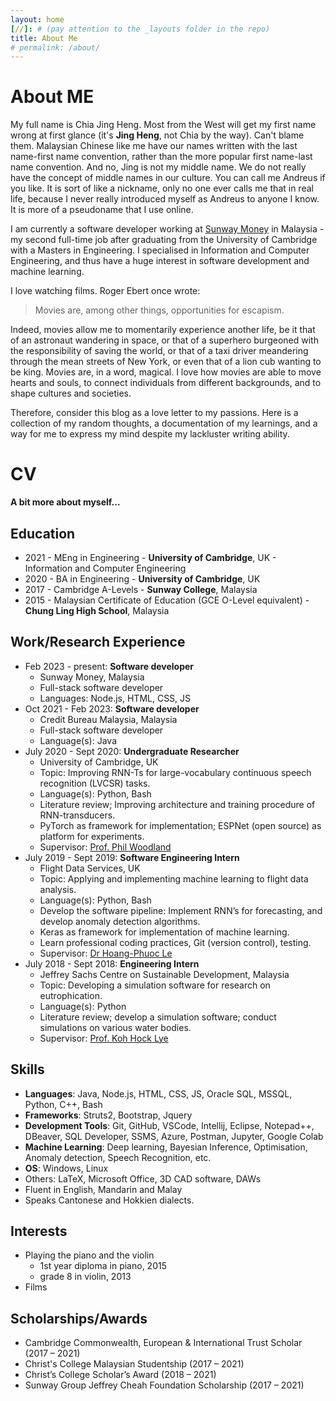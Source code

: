 ```yaml
---
layout: home
[//]: # (pay attention to the _layouts folder in the repo)
title: About Me
# permalink: /about/
---
```


# About ME

<!-- comment -->
My full name is Chia Jing Heng. Most from the West will get my first name wrong at first glance (it's **Jing Heng**, not Chia by the way). Can't blame them. Malaysian Chinese like me have our names written with the last name-first name convention, rather than the more popular first name-last name convention. And no, Jing is not my middle name. We do not really have the concept of middle names in our culture. You can call me Andreus if you like. It is sort of like a nickname, only no one ever calls me that in real life, because I never really introduced myself as Andreus to anyone I know. It is more of a pseudoname that I use online.

I am currently a software developer working at <a href="https://sunwaymoney.com/" target='_blank'>Sunway Money</a> in Malaysia - my second full-time job after graduating from the University of Cambridge with a Masters in Engineering. I specialised in Information and Computer Engineering, and thus have a huge interest in software development and machine learning.

I love watching films. Roger Ebert once wrote: 

> Movies are, among other things, opportunities for escapism.
    
Indeed, movies allow me to momentarily experience another life, be it that of an astronaut wandering in space, or that of a superhero burgeoned with the responsibility of saving the world, or that of a taxi driver meandering through the mean streets of New York, or even that of a lion cub wanting to be king. Movies are, in a word, magical. I love how movies are able to move hearts and souls, to connect individuals from different backgrounds, and to shape cultures and societies.

Therefore, consider this blog as a love letter to my passions. Here is a collection of my random thoughts, a documentation of my learnings, and a way for me to express my mind despite my lackluster writing ability.

# CV
**A bit more about myself...**
## Education
- 2021 - MEng in Engineering - **University of Cambridge**, UK - Information and Computer Engineering
- 2020 - BA in Engineering - **University of Cambridge**, UK
- 2017 - Cambridge A-Levels - **Sunway College**, Malaysia
- 2015 - Malaysian Certificate of Education (GCE O-Level equivalent) - **Chung Ling High School**, Malaysia

## Work/Research Experience
- Feb 2023 - present: **Software developer**
    - Sunway Money, Malaysia
    - Full-stack software developer
    - Languages: Node.js, HTML, CSS, JS
- Oct 2021 - Feb 2023: **Software developer**
    - Credit Bureau Malaysia, Malaysia
    - Full-stack software developer
    - Language(s): Java
- July 2020 - Sept 2020: **Undergraduate Researcher**
    - University of Cambridge, UK
    - Topic: Improving RNN-Ts for large-vocabulary continuous speech recognition (LVCSR) tasks.
    - Language(s): Python, Bash
    - Literature review; Improving architecture and training procedure of RNN-transducers. 
    - PyTorch as framework for implementation; ESPNet (open source) as platform for experiments.
    - Supervisor: <a href="http://www.eng.cam.ac.uk/profiles/pw117" target='_blank'>Prof. Phil Woodland</a>
- July 2019 - Sept 2019: **Software Engineering Intern**
    - Flight Data Services, UK
    - Topic: Applying and implementing machine learning to flight data analysis. 
    - Language(s): Python, Bash
    - Develop the software pipeline: Implement RNN’s for forecasting, and develop anomaly detection algorithms.
    - Keras as framework for implementation of machine learning.
    - Learn professional coding practices, Git (version control), testing.
    - Supervisor: <a href="http://blog.soton.ac.uk/phl1r12/" target='_blank'>Dr Hoang-Phuoc Le</a>
- July 2018 - Sept 2018: **Engineering Intern**
    - Jeffrey Sachs Centre on Sustainable Development, Malaysia
    - Topic: Developing a simulation software for research on eutrophication.
    - Language(s): Python
    - Literature review; develop a simulation software; conduct simulations on various water bodies.
    - Supervisor: <a href="https://jci.edu.my/koh-hock-lye/" target='_blank'>Prof. Koh Hock Lye</a>

## Skills
- **Languages**: Java, Node.js, HTML, CSS, JS, Oracle SQL, MSSQL, Python, C++, Bash
- **Frameworks**: Struts2, Bootstrap, Jquery
- **Development Tools**: Git, GitHub, VSCode, Intellij, Eclipse, Notepad++, DBeaver, SQL Developer, SSMS, Azure, Postman, Jupyter, Google Colab
- **Machine Learning**: Deep learning, Bayesian Inference, Optimisation, Anomaly detection, Speech Recognition, etc.
- **OS**: Windows, Linux
- Others: LaTeX, Microsoft Office, 3D CAD software, DAWs
- Fluent in English, Mandarin and Malay
- Speaks Cantonese and Hokkien dialects.

## Interests
- Playing the piano and the violin
    - 1st year diploma in piano, 2015
    - grade 8 in violin, 2013
- Films

## Scholarships/Awards
- Cambridge Commonwealth, European & International Trust Scholar (2017 – 2021)
- Christ's College Malaysian Studentship (2017 – 2021)
- Christ’s College Scholar’s Award (2018 – 2021)
- Sunway Group Jeffrey Cheah Foundation Scholarship (2017 – 2021)